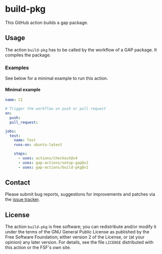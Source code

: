 # build-pkg

This GitHub action builds a gap package.

## Usage

The action `build-pkg` has to be called by the workflow of a GAP
package.
It compiles the package.


### Examples

See below for a minimal example to run this action.

#### Minimal example
```yaml
name: CI

# Trigger the workflow on push or pull request
on:
  push:
  pull_request:

jobs:
  test:
    name: Test
    runs-on: ubuntu-latest

    steps:
      - uses: actions/checkout@v4
      - uses: gap-actions/setup-gap@v2
      - uses: gap-actions/build-pkg@v1
```

## Contact
Please submit bug reports, suggestions for improvements and patches via
the [issue tracker](https://github.com/gap-actions/build-pkg/issues).

## License
The action `build-pkg` is free software; you can redistribute
and/or modify it under the terms of the GNU General Public License as published
by the Free Software Foundation; either version 2 of the License, or (at your
opinion) any later version. For details, see the file `LICENSE` distributed
with this action or the FSF's own site.
